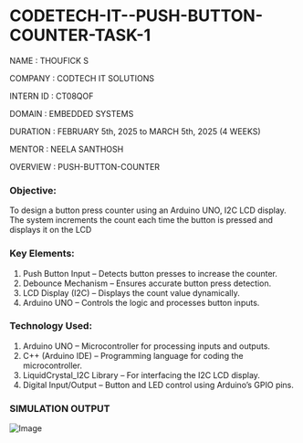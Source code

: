 # CODETECH-IT--PUSH-BUTTON-COUNTER-TASK-1

NAME : THOUFICK S

COMPANY : CODTECH IT SOLUTIONS

INTERN ID : CT08QOF

DOMAIN : EMBEDDED SYSTEMS

DURATION :  FEBRUARY 5th, 2025 to MARCH 5th, 2025 (4 WEEKS)

MENTOR : NEELA SANTHOSH

OVERVIEW : PUSH-BUTTON-COUNTER

### **Objective:**
To design a button press counter using an Arduino UNO, I2C LCD display. The system increments the count each time the button is pressed and displays it on the LCD 

### **Key Elements:**
1. Push Button Input – Detects button presses to increase the counter.
2. Debounce Mechanism – Ensures accurate button press detection.
3. LCD Display (I2C) – Displays the count value dynamically.
4. Arduino UNO – Controls the logic and processes button inputs.

### **Technology Used:**
1. Arduino UNO – Microcontroller for processing inputs and outputs.
2. C++ (Arduino IDE) – Programming language for coding the microcontroller.
3. LiquidCrystal_I2C Library – For interfacing the I2C LCD display.
4. Digital Input/Output – Button and LED control using Arduino’s GPIO pins.

### **SIMULATION OUTPUT**

![Image](https://github.com/user-attachments/assets/d953f885-8c87-4098-9e11-cfab012adb05)
